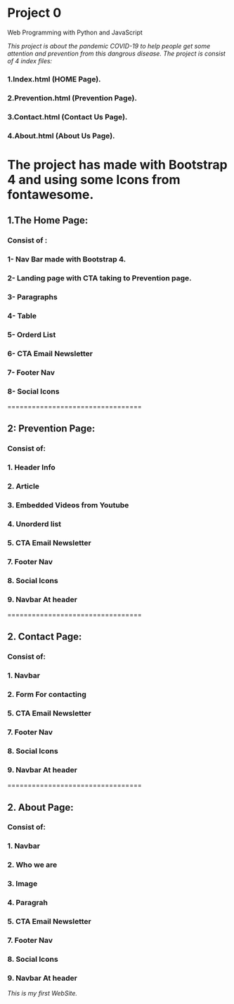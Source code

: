 # Project 0

Web Programming with Python and JavaScript

*This project is about the pandemic COVID-19 to help people get some attention and prevention from this dangrous disease.
The project is consist of 4 index files:*

### 1.Index.html (HOME Page).
### 2.Prevention.html (Prevention Page).
### 3.Contact.html (Contact Us Page).
### 4.About.html (About Us Page).

The project has made with Bootstrap 4 and using some Icons from fontawesome.
===================================================================================

## 1.The Home Page:

### Consist of :
### 1- Nav Bar made with Bootstrap 4.
### 2- Landing page with CTA taking to Prevention page.
### 3- Paragraphs
### 4- Table
### 5- Orderd List
### 6- CTA Email Newsletter
### 7- Footer Nav
### 8- Social Icons

 =================================
## 2: Prevention Page:

### Consist of:
### 1. Header Info
### 2. Article
### 3. Embedded Videos from Youtube
### 4. Unorderd list
### 5. CTA Email Newsletter
### 7. Footer Nav
### 8. Social Icons
### 9. Navbar At header

=================================
## 2. Contact Page:

### Consist of:
### 1. Navbar
### 2. Form For contacting
### 5. CTA Email Newsletter
### 7. Footer Nav
### 8. Social Icons
### 9. Navbar At header

=================================
## 2. About Page:

### Consist of:
### 1. Navbar
### 2. Who we are
### 3. Image
### 4. Paragrah
### 5. CTA Email Newsletter
### 7. Footer Nav
### 8. Social Icons
### 9. Navbar At header

*This is my first WebSite.*
